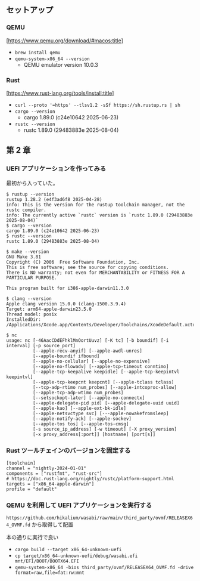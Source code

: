 ## セットアップ

### QEMU

[https://www.qemu.org/download/#macos:title]

- `brew install qemu`
- `qemu-system-x86_64 --version`
  - QEMU emulator version 10.0.3

### Rust

[https://www.rust-lang.org/tools/install:title]

- `curl --proto '=https' --tlsv1.2 -sSf https://sh.rustup.rs | sh`
- `cargo --version`
  - cargo 1.89.0 (c24e10642 2025-06-23)
- `rustc --version`
  - rustc 1.89.0 (29483883e 2025-08-04)

## 第 2 章

### UEFI アプリケーションを作ってみる

最初から入っていた。

```
$ rustup --version
rustup 1.28.2 (e4f3ad6f8 2025-04-28)
info: This is the version for the rustup toolchain manager, not the rustc compiler.
info: The currently active `rustc` version is `rustc 1.89.0 (29483883e 2025-08-04)`
$ cargo --version
cargo 1.89.0 (c24e10642 2025-06-23)
$ rustc --version
rustc 1.89.0 (29483883e 2025-08-04)
```

```
$ make --version
GNU Make 3.81
Copyright (C) 2006  Free Software Foundation, Inc.
This is free software; see the source for copying conditions.
There is NO warranty; not even for MERCHANTABILITY or FITNESS FOR A
PARTICULAR PURPOSE.

This program built for i386-apple-darwin11.3.0

$ clang --version
Apple clang version 15.0.0 (clang-1500.3.9.4)
Target: arm64-apple-darwin23.5.0
Thread model: posix
InstalledDir: /Applications/Xcode.app/Contents/Developer/Toolchains/XcodeDefault.xctoolchain/usr/bin

$ nc
usage: nc [-46AacCDdEFhklMnOortUuvz] [-K tc] [-b boundif] [-i interval] [-p source_port]
          [--apple-recv-anyif] [--apple-awdl-unres]
          [--apple-boundif ifbound]
          [--apple-no-cellular] [--apple-no-expensive]
          [--apple-no-flowadv] [--apple-tcp-timeout conntimo]
          [--apple-tcp-keepalive keepidle] [--apple-tcp-keepintvl keepintvl]
          [--apple-tcp-keepcnt keepcnt] [--apple-tclass tclass]
          [--tcp-adp-rtimo num_probes] [--apple-intcoproc-allow]
          [--apple-tcp-adp-wtimo num_probes]
          [--setsockopt-later] [--apple-no-connectx]
          [--apple-delegate-pid pid] [--apple-delegate-uuid uuid]
          [--apple-kao] [--apple-ext-bk-idle]
          [--apple-netsvctype svc] [---apple-nowakefromsleep]
          [--apple-notify-ack] [--apple-sockev]
          [--apple-tos tos] [--apple-tos-cmsg]
          [-s source_ip_address] [-w timeout] [-X proxy_version]
          [-x proxy_address[:port]] [hostname] [port[s]]
```

### Rust ツールチェインのバージョンを固定する

```
[toolchain]
channel = "nightly-2024-01-01"
components = ["rustfmt", "rust-src"]
# https://doc.rust-lang.org/nightly/rustc/platform-support.html
targets = ["x86_64-apple-darwin"]
profile = "default"
```

### QEMU を利用して UEFI アプリケーションを実行する

`https://github.com/hikalium/wasabi/raw/main/third_party/ovmf/RELEASEX64_OVMF.fd` から取得して配置

本の通りに実行で良い

- `cargo build --target x86_64-unknown-uefi`
- `cp target/x86_64-unknown-uefi/debug/wasabi.efi mnt/EFI/BOOT/BOOTX64.EFI`
- `qemu-system-x86_64 -bios third_party/ovmf/RELEASEX64_OVMF.fd -drive format=raw,file=fat:rw:mnt`
